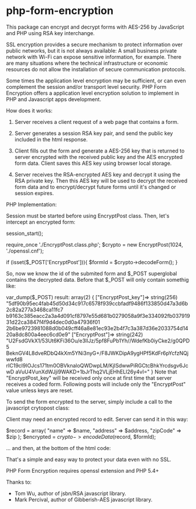# php-form-encryption
This package can encrypt and decrypt forms with AES-256 by JavaScript and PHP using RSA key interchange.

SSL encryption provides a secure mechanism to protect information over public networks, but 
it is not always available: A small business private network with Wi-Fi can expose sensitive 
information, for example. There are many situations where the technical infrastructure or 
economic resources do not allow the installation of secure communication protocols.

Some times the application level encryption may be sufficient, or can even complement the 
session and/or transport level security. PHP Form Encryption  offers a application level 
encryption solution to implement in  PHP and Javascript apps development.

How does it works:

1. Server receives a client request of a web page that contains a form.

2. Server generates a session RSA key pair, and send the public key included in the html 
response.

3. Client fills out the form and generate a AES-256 key that is returned to server encrypted 
with the received public key and the AES encrypted form data. Client saves this AES key using 
browser local storage.

4. Server receives the RSA-encrypted AES key and decrypt it using the RSA private key. Then 
this AES key will be used to decrypt the received form data and to encrypt/decrypt future forms 
until it's changed or session expires.

PHP Implementation:

Session must be started before using EncryptPost class. Then, let's intercept an encrypted form:

session_start(); 

require_once './EncryptPost.class.php'; 
$crypto = new EncryptPost(1024, './openssl.cnf');

if (isset($_POST['EncryptPost'])){
	$formId = $crypto->decodeForm();
}

So, now we know the id of the submited form and $_POST superglobal contains the decrypted data. 
Before that $_POST will only contain somethig like:

var_dump($_POST) result:
array(2) {
  ["EncryptPost_key"]=>
  string(256) "5df90b95ec4fab45d50d34c917c6578f939ccbfadf9486f133850d47a3d6b2c82a277a3468ca11fc7
  b9163c385eacc2a3a4d091cf8797e55d681b0279058a9f3e334092fb03791931d22ca3847f4f9d4dec0d0a47936f01
  2b6be9723981088d0b049cff46a8e81ec93e2b4f7c3a387d36e2033754d1420a8dc800a4eec6cd0e9"
  ["EncryptPost"]=>
  string(242) "U2FsdGVkX1/53Ut6KFi36Ou/e3lIJz/5pf8FuPb1Yh//WdefKb0iyCke2/g0QPD5
BeknGV4L8dveRDbQ4kXm5YNi3nyG+/F8JWKDipA9ygHPf5KdFr6pYcfzNQjwwfd8
rIC19cl9IOJcs171tm0OBVknaloQWDwpLM/KjISdwwPiRGCtcBhkYrcdsgv6JcwD
aVuU4VunXdWJji9WAKD+1bJrThq2VLjEHhELl26y4vI="
}
Note that "EncryptPost_key" will be received only once at first time that server receives a coded 
form. Following posts will include only the "EncryptPost" value unless keys are reset.

To send the form encrypted to the server, simply include a call to the javascript crytopost class:

<form id="form1" method="POST" action="test.php" onsubmit="return EncryptPost.encrypt('form1')">

Client may need an encrypted record to edit. Server can send it in this way:

$record = array(
	"name" => $name,
	"address" => $address,
	"zipCode" => $zip
);
$encrypted = $crypto->encodeData($record, $formId);

... and then, at the bottom of the html code:

<script>EncryptPost.decrypt('<?php echo $encrypted;?>')</script>


That's a simple and easy way to protect your data even with no SSL.

PHP Form Encryption requires openssl extension and PHP 5.4+

Thanks to:

- Tom Wu, author of jsbn/RSA javascript library.
- Mark Percival, author of Gibberish-AES javascript library.

